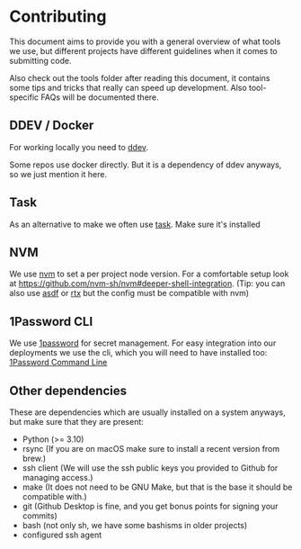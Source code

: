 # Contributing

This document aims to provide you with a general overview of what tools we use,
but different projects have different guidelines when it comes to submitting 
code.

Also check out the tools folder after reading this document, it contains some
tips and tricks that really can speed up development. Also tool-specific FAQs
will be documented there.

## DDEV / Docker

For working locally you need to [ddev](https://ddev.readthedocs.io/).

Some repos use docker directly. But it is a dependency of ddev anyways, so we
just mention it here.

## Task

As an alternative to make we often use [task](https://taskfile.dev/). Make sure
it's installed

## NVM 

We use [nvm](https://github.com/nvm-sh/nvm) to set a per project node version.
For a comfortable setup look at https://github.com/nvm-sh/nvm#deeper-shell-integration. 
(Tip: you can also use [asdf](https://github.com/asdf-vm/asdf) or [rtx](https://github.com/jdx/rtx)
but the config must be compatible with nvm)

## 1Password CLI

We use [1password](https://1password.com) for secret management. For easy
integration into our deployments we use the cli, which you will need to have
installed too: [1Password Command Line](https://1password.com/de/downloads/command-line/)

## Other dependencies

These are dependencies which are usually installed on a system anyways, but
make sure that they are present:

- Python (>= 3.10)
- rsync (If you are on macOS make sure to install a recent version from brew.)
- ssh client (We will use the ssh public keys you provided to Github for
  managing access.)
- make (It does not need to be GNU Make, but that is the base it should be
  compatible with.)
- git (Github Desktop is fine, and you get bonus points for signing your
  commits)
- bash (not only sh, we have some bashisms in older projects)
- configured ssh agent
